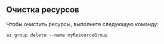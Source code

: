 ## <a name="clean-up-resources"></a>Очистка ресурсов

Чтобы очистить ресурсы, выполните следующую команду:

```azurecli-interactive
az group delete --name myResourceGroup
```
